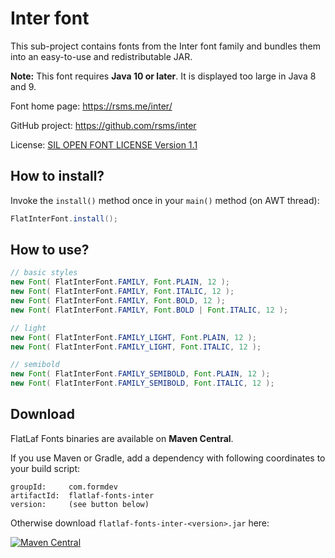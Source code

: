 Inter font
==========

This sub-project contains fonts from the Inter font family and bundles them into
an easy-to-use and redistributable JAR.

**Note:** This font requires **Java 10 or later**. It is displayed too large in
Java 8 and 9.

Font home page: https://rsms.me/inter/

GitHub project: https://github.com/rsms/inter

License:
[SIL OPEN FONT LICENSE Version 1.1](src/main/resources/com/formdev/flatlaf/fonts/inter/LICENSE.txt)


How to install?
---------------

Invoke the `install()` method once in your `main()` method (on AWT thread):

~~~java
FlatInterFont.install();
~~~


How to use?
-----------

~~~java
// basic styles
new Font( FlatInterFont.FAMILY, Font.PLAIN, 12 );
new Font( FlatInterFont.FAMILY, Font.ITALIC, 12 );
new Font( FlatInterFont.FAMILY, Font.BOLD, 12 );
new Font( FlatInterFont.FAMILY, Font.BOLD | Font.ITALIC, 12 );

// light
new Font( FlatInterFont.FAMILY_LIGHT, Font.PLAIN, 12 );
new Font( FlatInterFont.FAMILY_LIGHT, Font.ITALIC, 12 );

// semibold
new Font( FlatInterFont.FAMILY_SEMIBOLD, Font.PLAIN, 12 );
new Font( FlatInterFont.FAMILY_SEMIBOLD, Font.ITALIC, 12 );
~~~


Download
--------

FlatLaf Fonts binaries are available on **Maven Central**.

If you use Maven or Gradle, add a dependency with following coordinates to your
build script:

    groupId:     com.formdev
    artifactId:  flatlaf-fonts-inter
    version:     (see button below)

Otherwise download `flatlaf-fonts-inter-<version>.jar` here:

[![Maven Central](https://maven-badges.herokuapp.com/maven-central/com.formdev/flatlaf-fonts-inter/badge.svg?style=flat-square&color=007ec6)](https://maven-badges.herokuapp.com/maven-central/com.formdev/flatlaf-fonts-inter)
